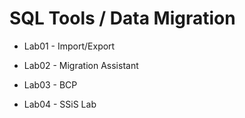 # SQL Tools / Data Migration 

- Lab01 - Import/Export 

- Lab02 - Migration Assistant

- Lab03 - BCP 

- Lab04 - SSiS Lab